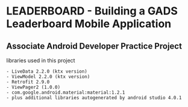 # LEADERBOARD - Building a GADS Leaderboard Mobile Application
## Associate Android Developer Practice Project

libraries used in this project
    
    - LiveData 2.2.0 (ktx version)
    - ViewModel 2.2.0 (ktx version)
    - Retrofit 2.9.0
    - ViewPager2 (1.0.0)
    - com.google.android.material:material:1.2.1
    - plus additional libraries autogenerated by android studio 4.0.1

